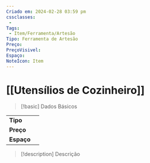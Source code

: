 ```yaml
---
Criado em: 2024-02-28 03:59 pm
cssclasses:
 - 
Tags:
 - Item/Ferramenta/Artesão
Tipo: Ferramenta de Artesão
Preço: 
PreçoVisivel: 
Espaço: 
NoteIcon: Item
---
```

# [[Utensílios de Cozinheiro]]

> [!basic] Dados Básicos
> 
|            |     |
| ---------- |:---:|
| **Tipo**   |     |
| **Preço**  |     |
| **Espaço** |     |
>
 
> [!description] Descrição
> 
>
